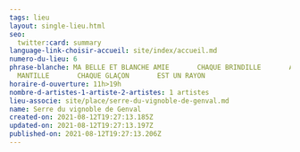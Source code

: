 ```yaml
---
tags: lieu
layout: single-lieu.html
seo:
  twitter:card: summary
language-link-choisir-accueil: site/index/accueil.md
numero-du-lieu: 6
phrase-blanche: MA BELLE ET BLANCHE AMIE       CHAQUE BRINDILLE       A SA
  MANTILLE       CHAQUE GLAÇON       EST UN RAYON
horaire-d-ouverture: 11h>19h
nombre-d-artistes-1-artiste-2-artistes: 1 artistes
lieu-associe: site/place/serre-du-vignoble-de-genval.md
name: Serre du vignoble de Genval
created-on: 2021-08-12T19:27:13.185Z
updated-on: 2021-08-12T19:27:13.197Z
published-on: 2021-08-12T19:27:13.206Z
---
```

